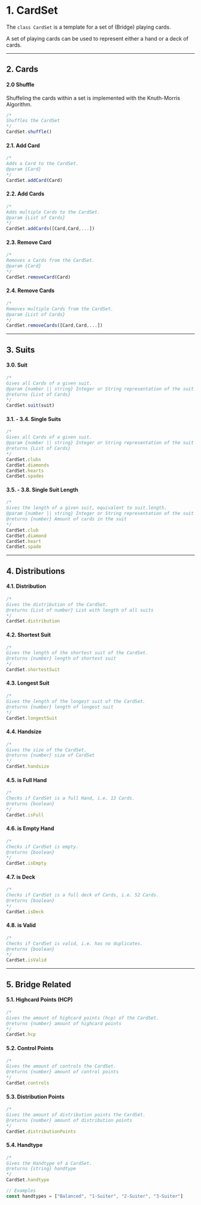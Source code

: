 # 1. CardSet
The `class CardSet` is a template for a set of (Bridge) playing cards.

A set of playing cards can be used to represent either a hand or a deck of cards.

---

## 2. Cards

#### 2.0 Shuffle
Shuffeling the cards within a set is implemented with the Knuth-Morris Algorithm.
```javascript
/*
Shuffles the CardSet
*/
CardSet.shuffle()
```

#### 2.1. Add Card
```javascript
/*
Adds a Card to the CardSet.
@param {Card}
*/
CardSet.addCard(Card)
```

#### 2.2. Add Cards
```javascript
/*
Adds multiple Cards to the CardSet.
@param {List of Cards}
*/
CardSet.addCards([Card,Card,...])
```

#### 2.3. Remove Card
```javascript
/*
Removes a Cards from the CardSet.
@param {Card}
*/
CardSet.removeCard(Card)
```

#### 2.4. Remove Cards
```javascript
/*
Removes multiple Cards from the CardSet.
@param {List of Cards}
*/
CardSet.removeCards([Card,Card,...])
```

---

## 3. Suits

#### 3.0. Suit
```javascript
/*
Gives all Cards of a given suit.
@param {number || string} Integer or String representation of the suit
@returns {List of Cards}
*/
CardSet.suit(suit)
```

#### 3.1. - 3.4. Single Suits
```javascript
/*
Gives all Cards of a given suit.
@param {number || string} Integer or String representation of the suit
@returns {List of Cards}
*/
CardSet.clubs
CardSet.diamonds
CardSet.hearts
CardSet.spades
```

#### 3.5. - 3.8. Single Suit Length
```javascript
/*
Gives the length of a given suit, equivalent to suit.length.
@param {number || string} Integer or String representation of the suit
@returns {number} Amount of cards in the suit
*/
CardSet.club
CardSet.diamond
CardSet.heart
CardSet.spade
```

---

## 4. Distributions

#### 4.1. Distribution
```javascript
/*
Gives the distribution of the CardSet.
@returns {List of number} List with length of all suits
*/
CardSet.distribution
```

#### 4.2. Shortest Suit
```javascript
/*
Gives the length of the shortest suit of the CardSet.
@returns {number} length of shortest suit
*/
CardSet.shortestSuit
```

#### 4.3. Longest Suit
```javascript
/*
Gives the length of the longest suit of the CardSet.
@returns {number} length of longest suit
*/
CardSet.longestSuit
```

#### 4.4. Handsize
```javascript
/*
Gives the size of the CardSet.
@returns {number} size of CardSet
*/
CardSet.handsize
```

#### 4.5. is Full Hand
```javascript
/*
Checks if CardSet is a full Hand, i.e. 13 Cards.
@returns {boolean}
*/
CardSet.isFull
```

#### 4.6. is Empty Hand
```javascript
/*
Checks if CardSet is empty.
@returns {boolean}
*/
CardSet.isEmpty
```

#### 4.7. is Deck
```javascript
/*
Checks if CardSet is a full deck of Cards, i.e. 52 Cards.
@returns {boolean}
*/
CardSet.isDeck
```

#### 4.8. is Valid
```javascript
/*
Checks if CardSet is valid, i.e. has no duplicates.
@returns {boolean}
*/
CardSet.isValid
```

---

## 5. Bridge Related

#### 5.1. Highcard Points (HCP)
```javascript
/*
Gives the amount of highcard points (hcp) of the CardSet.
@returns {number} amount of highcard points
*/
CardSet.hcp
```

#### 5.2. Control Points
```javascript
/*
Gives the amount of controls the CardSet.
@returns {number} amount of control points
*/
CardSet.controls
```

#### 5.3. Distribution Points
```javascript
/*
Gives the amount of distribution points the CardSet.
@returns {number} amount of distribution points
*/
CardSet.distributionPoints
```

#### 5.4. Handtype
```javascript
/*
Gives the Handtype of a CardSet.
@returns {string} handtype
*/
CardSet.handtype

// Examples
const handtypes = ["Balanced", "1-Suiter", "2-Suiter", "3-Suiter"]
```
